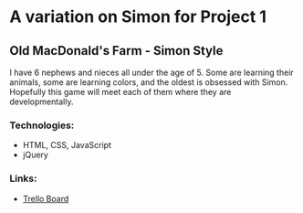 # A variation on Simon for Project 1
## Old MacDonald's Farm - Simon Style

I have 6 nephews and nieces all under the age of 5.
Some are learning their animals, some are learning colors, and the oldest is obsessed with Simon.
Hopefully this game will meet each of them where they are developmentally.

### Technologies:

 * HTML, CSS, JavaScript
 * jQuery

### Links:

* [Trello Board](https://trello.com/b/ftcYgEGh/ga-wdi-project-1#)

